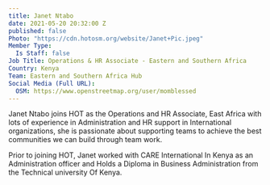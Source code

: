 ```yaml
---
title: Janet Ntabo
date: 2021-05-20 20:32:00 Z
published: false
Photo: "https://cdn.hotosm.org/website/Janet+Pic.jpeg"
Member Type:
  Is Staff: false
Job Title: Operations & HR Associate - Eastern and Southern Africa
Country: Kenya
Team: Eastern and Southern Africa Hub
Social Media (Full URL):
  OSM: https://www.openstreetmap.org/user/momblessed
---
```


Janet Ntabo  joins HOT as the Operations and HR Associate, East Africa with lots of experience in Administration and HR support in International organizations, she is passionate about supporting teams to achieve the best communities we can build through team work. 

Prior to joining HOT, Janet worked with CARE International In Kenya as an Administration officer and Holds a Diploma in Business Administration from the Technical university Of Kenya.